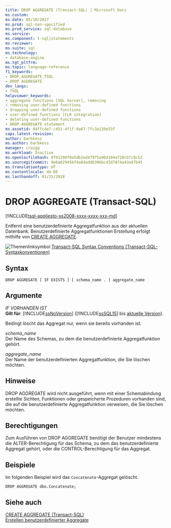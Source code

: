 ```yaml
---
title: DROP AGGREGATE (Transact-SQL) | Microsoft Docs
ms.custom: 
ms.date: 05/10/2017
ms.prod: sql-non-specified
ms.prod_service: sql-database
ms.service: 
ms.component: t-sql|statements
ms.reviewer: 
ms.suite: sql
ms.technology:
- database-engine
ms.tgt_pltfrm: 
ms.topic: language-reference
f1_keywords:
- DROP_AGGREGATE_TSQL
- DROP AGGREGATE
dev_langs:
- TSQL
helpviewer_keywords:
- aggregate functions [SQL Server], removing
- removing user-defined functions
- dropping user-defined functions
- user-defined functions [CLR integration]
- deleting user-defined functions
- DROP AGGREGATE statement
ms.assetid: 84ffc4e7-c451-4f1f-9a67-7fc3a120e53f
caps.latest.revision: 
author: barbkess
ms.author: barbkess
manager: craigg
ms.workload: Inactive
ms.openlocfilehash: 8f01299f0a5db2ed47975a964104e720cb7c8c52
ms.sourcegitcommit: 9e6a029456f4a8daddb396bc45d7874a43a47b45
ms.translationtype: HT
ms.contentlocale: de-DE
ms.lasthandoff: 01/25/2018
---
```

# <a name="drop-aggregate-transact-sql"></a>DROP AGGREGATE (Transact-SQL)
[!INCLUDE[tsql-appliesto-ss2008-xxxx-xxxx-xxx-md](../../includes/tsql-appliesto-ss2008-xxxx-xxxx-xxx-md.md)]

  Entfernt eine benutzerdefinierte Aggregatfunktion aus der aktuellen Datenbank. Benutzerdefinierte Aggregatfunktionen Erstellung erfolgt mithilfe von [CREATE AGGREGATE](../../t-sql/statements/create-aggregate-transact-sql.md).  
  
 ![Themenlinksymbol](../../database-engine/configure-windows/media/topic-link.gif "Topic link icon") [Transact-SQL Syntax Conventions (Transact-SQL-Syntaxkonventionen)](../../t-sql/language-elements/transact-sql-syntax-conventions-transact-sql.md)  
  
## <a name="syntax"></a>Syntax  
  
```  
DROP AGGREGATE [ IF EXISTS ] [ schema_name . ] aggregate_name  
```  
  
## <a name="arguments"></a>Argumente  
 *IF VORHANDEN IST*  
 **Gilt für**: [!INCLUDE[ssNoVersion](../../includes/ssnoversion-md.md)] ([!INCLUDE[ssSQL15](../../includes/sssql15-md.md)] bis [aktuelle Version](http://go.microsoft.com/fwlink/p/?LinkId=299658)).  
  
 Bedingt löscht das Aggregat nur, wenn sie bereits vorhanden ist.  
  
 *schema_name*  
 Der Name des Schemas, zu dem die benutzerdefinierte Aggregatfunktion gehört.  
  
 *aggregate_name*  
 Der Name der benutzerdefinierten Aggregatfunktion, die Sie löschen möchten.  
  
## <a name="remarks"></a>Hinweise  
 DROP AGGREGATE wird nicht ausgeführt, wenn mit einer Schemabindung erstellte Sichten, Funktionen oder gespeicherte Prozeduren vorhanden sind, die auf die benutzerdefinierte Aggregatfunktion verweisen, die Sie löschen möchten.  
  
## <a name="permissions"></a>Berechtigungen  
 Zum Ausführen von DROP AGGREGATE benötigt der Benutzer mindestens die ALTER-Berechtigung für das Schema, zu dem das benutzerdefinierte Aggregat gehört, oder die CONTROL-Berechtigung für das Aggregat.  
  
## <a name="examples"></a>Beispiele  
 Im folgenden Beispiel wird das `Concatenate`-Aggregat gelöscht.  
  
```  
DROP AGGREGATE dbo.Concatenate;  
```  
  
## <a name="see-also"></a>Siehe auch  
 [CREATE AGGREGATE &#40;Transact-SQL&#41;](../../t-sql/statements/create-aggregate-transact-sql.md)   
 [Erstellen benutzerdefinierter Aggregate](../../relational-databases/user-defined-functions/create-user-defined-aggregates.md)  
  
  
